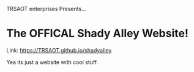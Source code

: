 TRSAOT enterprises Presents...

# The OFFICAL Shady Alley Website!

Link: https://TRSAOT.github.io/shadyalley

Yea its just a website with cool stuff.
